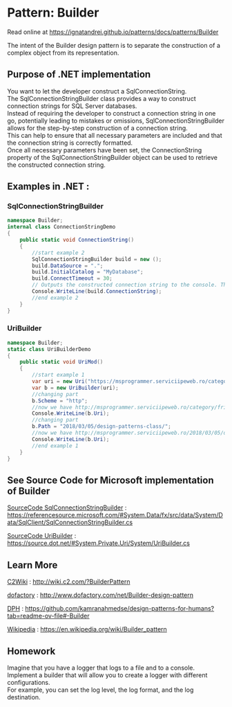 
# Pattern:  Builder

Read online at https://ignatandrei.github.io/patterns/docs/patterns/Builder

<!-- id : 1 -->
The intent of the Builder design pattern is to separate the construction of a complex object from its representation.
## Purpose of .NET implementation

You want to let the developer construct a SqlConnectionString.    <br />
The SqlConnectionStringBuilder class provides a way to construct connection strings for SQL Server databases.    <br />
Instead of requiring the developer to construct a connection string in one go, potentially leading to mistakes or omissions, SqlConnectionStringBuilder allows for the step-by-step construction of a connection string.    <br />
This can help to ensure that all necessary parameters are included and that the connection string is correctly formatted.    <br />
Once all necessary parameters have been set, the ConnectionString property of the SqlConnectionStringBuilder object can be used to retrieve the constructed connection string.    <br />

## Examples in .NET : 


###  SqlConnectionStringBuilder
```csharp showLineNumbers title="SqlConnectionStringBuilder example for Pattern Builder"
namespace Builder;
internal class ConnectionStringDemo
{
    public static void ConnectionString()
    {
        //start example 2
        SqlConnectionStringBuilder build = new ();
        build.DataSource = ".";
        build.InitialCatalog = "MyDatabase";
        build.ConnectTimeout = 30;
        // Outputs the constructed connection string to the console. This demonstrates the final product of the Builder pattern.
        Console.WriteLine(build.ConnectionString);
        //end example 2
    }
}

```


###  UriBuilder
```csharp showLineNumbers title="UriBuilder example for Pattern Builder"
namespace Builder;
static class UriBuilderDemo
{
    public static void UriMod()
    {
        //start example 1
        var uri = new Uri("https://msprogrammer.serviciipeweb.ro/category/friday-links/");
        var b = new UriBuilder(uri);
        //changing part
        b.Scheme = "http";
        //now we have http://msprogrammer.serviciipeweb.ro/category/friday-links/
        Console.WriteLine(b.Uri);
        //changing part
        b.Path = "2018/03/05/design-patterns-class/";
        //now we have http://msprogrammer.serviciipeweb.ro/2018/03/05/design-patterns-class/
        Console.WriteLine(b.Uri);
        //end example 1
    }
}

```



## See Source Code for Microsoft implementation of Builder


[SourceCode SqlConnectionStringBuilder](https://referencesource.microsoft.com/#System.Data/fx/src/data/System/Data/SqlClient/SqlConnectionStringBuilder.cs) : https://referencesource.microsoft.com/#System.Data/fx/src/data/System/Data/SqlClient/SqlConnectionStringBuilder.cs

[SourceCode UriBuilder](https://source.dot.net/#System.Private.Uri/System/UriBuilder.cs) : https://source.dot.net/#System.Private.Uri/System/UriBuilder.cs


## Learn More


[C2Wiki](http://wiki.c2.com/?BuilderPattern) : http://wiki.c2.com/?BuilderPattern   

[dofactory](http://www.dofactory.com/net/Builder-design-pattern) : http://www.dofactory.com/net/Builder-design-pattern   

[DPH](https://github.com/kamranahmedse/design-patterns-for-humans?tab=readme-ov-file#-Builder) : https://github.com/kamranahmedse/design-patterns-for-humans?tab=readme-ov-file#-Builder   

[Wikipedia](https://en.wikipedia.org/wiki/Builder_pattern) : https://en.wikipedia.org/wiki/Builder_pattern   


## Homework


Imagine that you have a logger that logs to a file and to a console.    <br />
Implement a builder that will allow you to create a logger with different configurations.    <br />
For example, you can set the log level, the log format, and the log destination.    <br />



